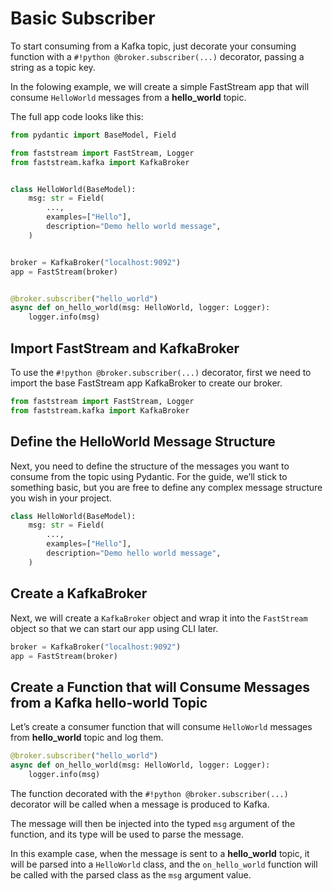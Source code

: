 # Basic Subscriber

To start consuming from a Kafka topic, just decorate your consuming function with a `#!python @broker.subscriber(...)` decorator, passing a string as a topic key.

In the folowing example, we will create a simple FastStream app that will consume `HelloWorld` messages from a **hello_world** topic.

The full app code looks like this:

```python linenums="1"
from pydantic import BaseModel, Field

from faststream import FastStream, Logger
from faststream.kafka import KafkaBroker


class HelloWorld(BaseModel):
    msg: str = Field(
        ...,
        examples=["Hello"],
        description="Demo hello world message",
    )


broker = KafkaBroker("localhost:9092")
app = FastStream(broker)


@broker.subscriber("hello_world")
async def on_hello_world(msg: HelloWorld, logger: Logger):
    logger.info(msg)
```

## Import FastStream and KafkaBroker

To use the `#!python @broker.subscriber(...)` decorator, first we need to import the base FastStream app KafkaBroker to create our broker.

```python linenums="1"
from faststream import FastStream, Logger
from faststream.kafka import KafkaBroker
```

## Define the HelloWorld Message Structure

Next, you need to define the structure of the messages you want to consume from the topic using Pydantic. For the guide, we’ll stick to something basic, but you are free to define any complex message structure you wish in your project.

```python linenums="1"
class HelloWorld(BaseModel):
    msg: str = Field(
        ...,
        examples=["Hello"],
        description="Demo hello world message",
    )
```

## Create a KafkaBroker

Next, we will create a `KafkaBroker` object and wrap it into the `FastStream` object so that we can start our app using CLI later.

```python linenums="1"
broker = KafkaBroker("localhost:9092")
app = FastStream(broker)
```

## Create a Function that will Consume Messages from a Kafka hello-world Topic

Let’s create a consumer function that will consume `HelloWorld` messages from **hello_world** topic and log them.

```python linenums="1"
@broker.subscriber("hello_world")
async def on_hello_world(msg: HelloWorld, logger: Logger):
    logger.info(msg)
```

The function decorated with the `#!python @broker.subscriber(...)` decorator will be called when a message is produced to Kafka.

The message will then be injected into the typed `msg` argument of the function, and its type will be used to parse the message.

In this example case, when the message is sent to a **hello_world** topic, it will be parsed into a `HelloWorld` class, and the `on_hello_world` function will be called with the parsed class as the `msg` argument value.
